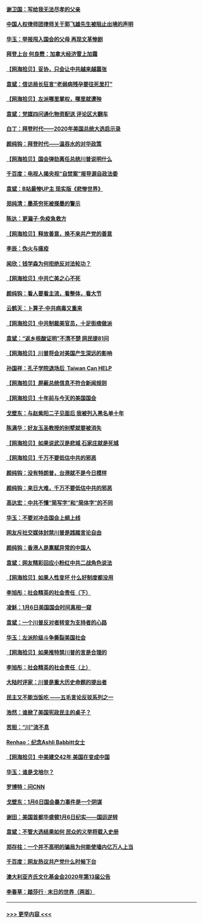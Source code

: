 #### [谢卫国：写给我无法尽孝的父亲](../pages/nsc993/n12720325.md?t=01300501) 
#### [中国人权律师团律师关于郭飞雄先生被阻止出境的声明](../pages/nsc993/n12720203.md?t=01300501) 
#### [华玉：举报闯入国会的父母 再现文革惨剧](../pages/nsc993/n12719070.md?t=01300501) 
#### [拜登上台 何良懋：加拿大经济雪上加霜](../pages/nsc993/n12718943.md?t=01300501) 
#### [【网海拾贝】妥协，只会让中共越来越嚣张](../pages/nsc993/n12717392.md?t=01300501) 
#### [袁斌：信访局长狂言“老弱病残孕要往死里打”](../pages/nsc993/n12717343.md?t=01300501) 
#### [【网海拾贝】左派哪里掌权，哪里就遭殃](../pages/nsc993/n12715009.md?t=01300501) 
#### [袁斌：党媒四问通化物资配送 评论区大翻车](../pages/nsc993/n12714950.md?t=01300501) 
#### [白丁：拜登时代——2020年美国总统大选启示录](../pages/nsc993/n12714920.md?t=01300501) 
#### [颜纯钩：拜登时代——温吞水的对华政策](../pages/nsc993/n12713245.md?t=01300501) 
#### [【网海拾贝】国会弹劾离任总统川普说明什么](../pages/nsc993/n12712816.md?t=01300501) 
#### [千百度：电视人揭央视“自焚案”报导源自政法委](../pages/nsc993/n12709760.md?t=01300501) 
#### [袁斌：B站最惨UP主 现实版《悲惨世界》](../pages/nsc993/n12709686.md?t=01300501) 
#### [郑纯清：墨茶穷死被搽墨的警示](../pages/nsc993/n12709262.md?t=01300501) 
#### [陈达：更漏子·免疫急救方](../pages/nsc993/n12709244.md?t=01300501) 
#### [【网海拾贝】释放善意，换不来共产党的善意](../pages/nsc993/n12708361.md?t=01300501) 
#### [李辰：伪火与瘟疫](../pages/nsc993/n12707981.md?t=01300501) 
#### [闻欣：钱学森为何拒绝反对法轮功？](../pages/nsc993/n12707407.md?t=01300501) 
#### [【网海拾贝】中共亡美之心不死](../pages/nsc993/n12707621.md?t=01300501) 
#### [颜纯钩：看人要看主流，看整体，看大节](../pages/nsc993/n12707536.md?t=01300501) 
#### [云鹤天：卜算子‧中共病毒又重来](../pages/nsc993/n12707408.md?t=01300501) 
#### [【网海拾贝】中共制裁美官员，十足街痞做派](../pages/nsc993/n12705115.md?t=01300501) 
#### [袁斌：“返乡核酸证明”不清不楚 网民提81问](../pages/nsc993/n12704982.md?t=01300501) 
#### [【网海拾贝】川普将会对美国产生深远的影响](../pages/nsc993/n12703045.md?t=01300501) 
#### [孙国祥：孔子学院退场后  Taiwan Can HELP](../pages/nsc993/n12702430.md?t=01300501) 
#### [【网海拾贝】屏蔽总统信息不符合新闻规则](../pages/nsc993/n12699998.md?t=01300501) 
#### [【网海拾贝】十年前与今天的美国国会](../pages/nsc993/n12696993.md?t=01300501) 
#### [戈壁东：与赵紫阳二子见面后 我被列入黑名单十年](../pages/nsc993/n12696215.md?t=01300501) 
#### [陈满华：好友玉圣教授的别墅就要被消失](../pages/nsc993/n12695411.md?t=01300501) 
#### [【网海拾贝】如果说武汉是悲城 石家庄就是死城](../pages/nsc993/n12694589.md?t=01300501) 
#### [【网海拾贝】千万不要低估中共的邪恶](../pages/nsc993/n12692771.md?t=01300501) 
#### [颜纯钩：没有特朗普，台港就不是今日模样](../pages/nsc993/n12692678.md?t=01300501) 
#### [颜纯钩：来日大难，千万不要低估中共的邪恶](../pages/nsc993/n12692080.md?t=01300501) 
#### [高达宏：中共不懂“简写字”和“简体字”的不同](../pages/nsc993/n12692068.md?t=01300501) 
#### [华玉：不要对冲击国会上纲上线](../pages/nsc993/n12689948.md?t=01300501) 
#### [网友斥社交媒体封禁川普是践踏言论自由](../pages/nsc993/n12687482.md?t=01300501) 
#### [颜纯钩：香港人是禀赋异常的中国人](../pages/nsc993/n12685142.md?t=01300501) 
#### [袁斌：网友精彩回应小粉红中共二战角色说法](../pages/nsc993/n12684994.md?t=01300501) 
#### [【网海拾贝】如果人性变坏 什么好制度都没用](../pages/nsc993/n12683000.md?t=01300501) 
#### [李旭彤：社会精英的社会责任（下）](../pages/nsc993/n12680604.md?t=01300501) 
#### [凌稣：1月6日美国国会时间真相一窥](../pages/nsc993/n12682780.md?t=01300501) 
#### [袁斌：一个川普反对者转变为支持者的心路](../pages/nsc993/n12682700.md?t=01300501) 
#### [华玉：左派阶级斗争撕裂美国社会](../pages/nsc993/n12681226.md?t=01300501) 
#### [【网海拾贝】如果推特禁川普的言是合理的](../pages/nsc993/n12681232.md?t=01300501) 
#### [李旭彤：社会精英的社会责任（上）](../pages/nsc993/n12680501.md?t=01300501) 
#### [大陆时评家：川普是重大历史命题的提出者](../pages/nsc993/n12679904.md?t=01300501) 
#### [民主又不能当饭吃 ——五毛言论反驳系列之一](../pages/nsc993/n12679877.md?t=01300501) 
#### [浩然：谁掀了美国宪政民主的桌子？](../pages/nsc993/n12679850.md?t=01300501) 
#### [苦胆：“川”流不息](../pages/nsc993/n12678388.md?t=01300501) 
#### [Renhao：纪念Ashli Babbitt女士](../pages/nsc993/n12678359.md?t=01300501) 
#### [【网海拾贝】中美建交42年 美国在变成中国](../pages/nsc993/n12678324.md?t=01300501) 
#### [华玉：谁是戈培尔？](../pages/nsc993/n12677515.md?t=01300501) 
#### [罗博特：问CNN](../pages/nsc993/n12677172.md?t=01300501) 
#### [戈壁东：1月6日国会暴力事件是一个阴谋](../pages/nsc993/n12674639.md?t=01300501) 
#### [谢田：美国首都华盛顿1月6日纪实——国运逆转](../pages/nsc993/n12673190.md?t=01300501) 
#### [袁斌：不管大选结果如何 民众的义举将载入史册](../pages/nsc993/n12672787.md?t=01300501) 
#### [郑存柱：一个并不高明的骗局为何能使墙内亿万人上当](../pages/nsc993/n12671449.md?t=01300501) 
#### [千百度：网友热议共产党什么时候下台](../pages/nsc993/n12670442.md?t=01300501) 
#### [澳大利亚齐氏文化基金会2020年第13届公告](../pages/nsc993/n12670273.md?t=01300501) 
#### [李春草：踏莎行 · 末日的世界（两首）](../pages/nsc993/n12670253.md?t=01300501) 

----
#### [ >>> 更早内容 <<< ](../indexes/nsc993-earlier.md)
